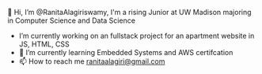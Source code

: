 👋 Hi, I’m @RanitaAlagiriswamy, I'm a rising Junior at UW Madison majoring in Computer Science and Data Science
- I’m currently working on an fullstack project for an apartment website in JS, HTML, CSS
- 🌱 I’m currently learning Embedded Systems and AWS certifcation
- 📫 How to reach me ranitaalagiri@gmail.com
